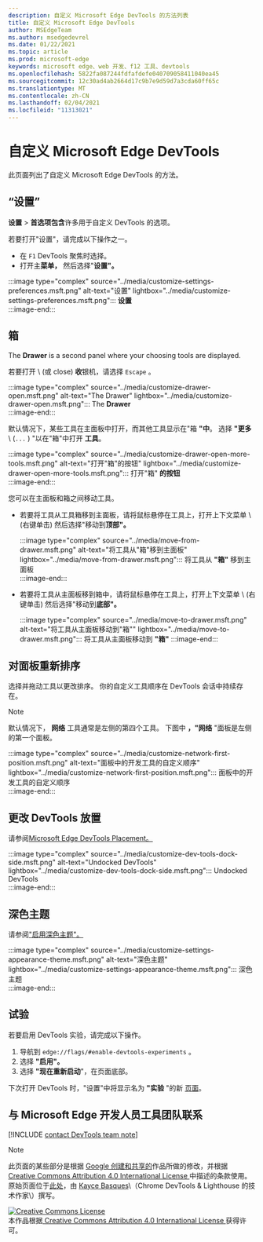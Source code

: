 ```yaml
---
description: 自定义 Microsoft Edge DevTools 的方法列表
title: 自定义 Microsoft Edge DevTools
author: MSEdgeTeam
ms.author: msedgedevrel
ms.date: 01/22/2021
ms.topic: article
ms.prod: microsoft-edge
keywords: microsoft edge、web 开发、f12 工具、devtools
ms.openlocfilehash: 5822fa087244fdfafdefe040709058411040ea45
ms.sourcegitcommit: 12c30ad4ab2664d17c9b7e9d59d7a3cda60ff65c
ms.translationtype: MT
ms.contentlocale: zh-CN
ms.lasthandoff: 02/04/2021
ms.locfileid: "11313021"
---
```

<!-- Copyright Kayce Basques 

   Licensed under the Apache License, Version 2.0 (the "License");
   you may not use this file except in compliance with the License.
   You may obtain a copy of the License at

       https://www.apache.org/licenses/LICENSE-2.0

   Unless required by applicable law or agreed to in writing, software
   distributed under the License is distributed on an "AS IS" BASIS,
   WITHOUT WARRANTIES OR CONDITIONS OF ANY KIND, either express or implied.
   See the License for the specific language governing permissions and
   limitations under the License.  -->

# 自定义 Microsoft Edge DevTools  

此页面列出了自定义 Microsoft Edge DevTools 的方法。  

## “设置”  

**设置**  > **首选项包含**许多用于自定义 DevTools 的选项。  

若要打开"设置"，请完成以下操作之一。  

*   在 `F1` DevTools 聚焦时选择。  
*   打开主**菜单，** 然后选择"**设置"。**  
    
:::image type="complex" source="../media/customize-settings-preferences.msft.png" alt-text="设置" lightbox="../media/customize-settings-preferences.msft.png":::
   **设置**  
:::image-end:::  

## 箱  

The **Drawer** is a second panel where your choosing tools are displayed.  

若要打开 \ (或 close\) **收**银机，请选择 `Escape` 。  

:::image type="complex" source="../media/customize-drawer-open.msft.png" alt-text="The Drawer" lightbox="../media/customize-drawer-open.msft.png":::
   The **Drawer**  
:::image-end:::  

默认情况下，某些工具在主面板中打开，而其他工具显示在"箱 **"中**。  选择 **"更多** \ (`...` \) "以在"箱"中打开 **工具**。  

:::image type="complex" source="../media/customize-drawer-open-more-tools.msft.png" alt-text="打开"箱"的按钮" lightbox="../media/customize-drawer-open-more-tools.msft.png":::
   打开"箱" **的按钮**  
:::image-end:::  

您可以在主面板和箱之间移动工具。  

*   若要将工具从工具箱移到主面板，请将鼠标悬停在工具上，打开上下文菜单 \ (右键单击\) 然后选择"移动到**顶部"。**  
    
    :::image type="complex" source="../media/move-from-drawer.msft.png" alt-text="将工具从"箱"移到主面板" lightbox="../media/move-from-drawer.msft.png":::
       将工具从 **"箱"** 移到主面板  
    :::image-end:::  
    
*   若要将工具从主面板移到箱中，请将鼠标悬停在工具上，打开上下文菜单 \ (右键单击\) 然后选择"移动到**底部"。**  
    
    :::image type="complex" source="../media/move-to-drawer.msft.png" alt-text="将工具从主面板移动到"箱"" lightbox="../media/move-to-drawer.msft.png":::
       将工具从主面板移动到 **"箱"**
    :::image-end:::  
    

## 对面板重新排序  

选择并拖动工具以更改排序。  你的自定义工具顺序在 DevTools 会话中持续存在。  

> [!NOTE]
> 默认情况下， **网络** 工具通常是左侧的第四个工具。  下图中 **，"网络** "面板是左侧的第一个面板。  

:::image type="complex" source="../media/customize-network-first-position.msft.png" alt-text="面板中的开发工具的自定义顺序" lightbox="../media/customize-network-first-position.msft.png":::
   面板中的开发工具的自定义顺序  
:::image-end:::  

## 更改 DevTools 放置  

请参阅[Microsoft Edge DevTools Placement。][DevToolsPlacement]  

:::image type="complex" source="../media/customize-dev-tools-dock-side.msft.png" alt-text="Undocked DevTools" lightbox="../media/customize-dev-tools-dock-side.msft.png":::
   Undocked DevTools  
:::image-end:::  

## 深色主题  

请参阅["启用深色主题"。][DarkTheme]  

:::image type="complex" source="../media/customize-settings-appearance-theme.msft.png" alt-text="深色主题" lightbox="../media/customize-settings-appearance-theme.msft.png":::
   深色主题  
:::image-end:::  

## 试验  

若要启用 DevTools 实验，请完成以下操作。  

1.  导航到 `edge://flags/#enable-devtools-experiments` 。  
1.  选择 **"启用"。**  
1.  选择 **"现在重新启动**"，在页面底部。  

下次打开 DevTools 时，"设置"中将显示名为 **"实验** "的新 [页面](#settings)。  

## 与 Microsoft Edge 开发人员工具团队联系  

[!INCLUDE [contact DevTools team note](../includes/contact-devtools-team-note.md)]  

<!-- image links -->  

[ImageMoreIcon]: ../media/more-icon.msft.png  

<!-- links -->  

[DevToolsPlacement]: ./placement.md "更改 Microsoft Edge DevTools 放置 | Microsoft Docs"  
[DarkTheme]: ./dark-theme.md "在 Microsoft Edge 开发人员工具中启用深色|Microsoft Docs"  

> [!NOTE]
> 此页面的某些部分是根据 [Google 创建和共享的][GoogleSitePolicies]作品所做的修改，并根据[ Creative Commons Attribution 4.0 International License ][CCA4IL]中描述的条款使用。  
> 原始页面位于[此处](https://developers.google.com/web/tools/chrome-devtools/customize/index)，由 [Kayce Basques][KayceBasques]\（Chrome DevTools \& Lighthouse 的技术作家\）撰写。  

[![Creative Commons License][CCby4Image]][CCA4IL]  
本作品根据[ Creative Commons Attribution 4.0 International License ][CCA4IL]获得许可。  

[CCA4IL]: https://creativecommons.org/licenses/by/4.0  
[CCby4Image]: https://i.creativecommons.org/l/by/4.0/88x31.png  
[GoogleSitePolicies]: https://developers.google.com/terms/site-policies  
[KayceBasques]: https://developers.google.com/web/resources/contributors/kaycebasques  
